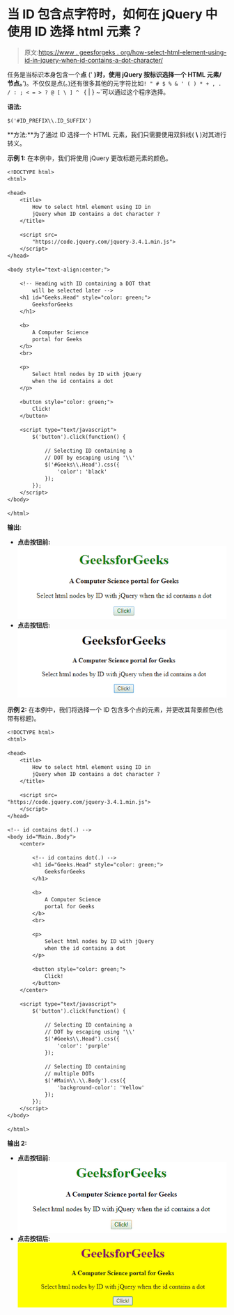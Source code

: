 # 当 ID 包含点字符时，如何在 jQuery 中使用 ID 选择 html 元素？

> 原文:[https://www . geesforgeks . org/how-select-html-element-using-id-in-jquery-when-id-contains-a-dot-character/](https://www.geeksforgeeks.org/how-to-select-html-element-using-id-in-jquery-when-id-contains-a-dot-character/)

任务是当标识本身包含一个**点** (' **)时，使用 jQuery 按标识选择一个 HTML 元素/节点。**’)。不仅仅是点(。)还有很多其他的元字符比如`! " # $ % & ' ( ) * + , . / : ; < = > ? @ [ \ ] ^ ` { | } ~`可以通过这个程序选择。

**语法:**

```
$('#ID_PREFIX\\.ID_SUFFIX')
```

**方法:**为了通过 ID 选择一个 HTML 元素，我们只需要使用双斜线( **\\** )对其进行转义。

**示例 1:** 在本例中，我们将使用 jQuery 更改标题元素的颜色。

```
<!DOCTYPE html>
<html>

<head>
    <title>
        How to select html element using ID in
        jQuery when ID contains a dot character ?
    </title>

    <script src=
        "https://code.jquery.com/jquery-3.4.1.min.js">
    </script>
</head>

<body style="text-align:center;">

    <!-- Heading with ID containing a DOT that
        will be selected later -->
    <h1 id="Geeks.Head" style="color: green;">
        GeeksforGeeks
    </h1>

    <b>
        A Computer Science
        portal for Geeks
    </b>
    <br>

    <p>
        Select html nodes by ID with jQuery
        when the id contains a dot
    </p>

    <button style="color: green;">
        Click!
    </button>

    <script type="text/javascript">
        $('button').click(function() {

            // Selecting ID containing a
            // DOT by escaping using '\\'
            $('#Geeks\\.Head').css({
                'color': 'black'
            });
        });
    </script>
</body>

</html>
```

**输出:**

*   **点击按钮前:**
    ![](img/96fe9a6fd662f35be4fc110d53de356a.png)
*   **点击按钮后:**
    ![](img/77e0e8d4df2c9b68a276bf68e7cf6e5a.png)

**示例 2:** 在本例中，我们将选择一个 ID 包含多个点的元素，并更改其背景颜色(也带有标题)。

```
<!DOCTYPE html>
<html>

<head>
    <title>
        How to select html element using ID in
        jQuery when ID contains a dot character ?
    </title>

    <script src=
"https://code.jquery.com/jquery-3.4.1.min.js">
    </script>
</head>

<!-- id contains dot(.) -->
<body id="Main..Body">
    <center>

        <!-- id contains dot(.) -->
        <h1 id="Geeks.Head" style="color: green;">
            GeeksforGeeks
        </h1>

        <b>
            A Computer Science
            portal for Geeks
        </b>
        <br>

        <p>
            Select html nodes by ID with jQuery
            when the id contains a dot
        </p>

        <button style="color: green;">
            Click!
        </button>
    </center>

    <script type="text/javascript">
        $('button').click(function() {

            // Selecting ID containing a
            // DOT by escaping using '\\'
            $('#Geeks\\.Head').css({
                'color': 'purple'
            });

            // Selecting ID containing
            // multiple DOTs
            $('#Main\\.\\.Body').css({
                'background-color': 'Yellow'
            });
        });
    </script>
</body>

</html>
```

**输出 2:**

*   **点击按钮前:**
    ![](img/c36c5ce8444eba91629222a4ec8b9151.png)
*   **点击按钮后:**
    ![](img/962e4c454c77f035d2be235bff971014.png)